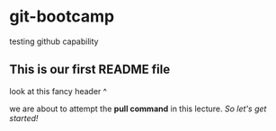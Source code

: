 # git-bootcamp
testing github capability

## This is our first README file
look at this fancy header ^

we are about to attempt the **pull command** in this lecture.
*So let's get started!*
